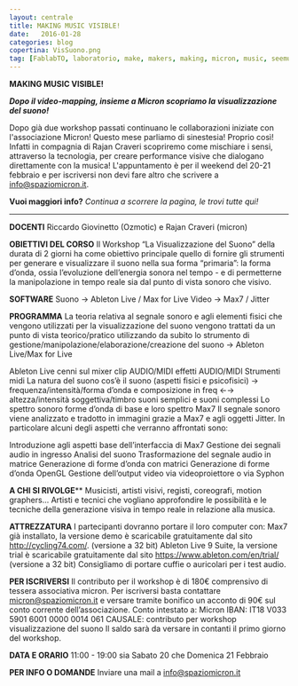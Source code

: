 ```yaml
---
layout: centrale
title: MAKING MUSIC VISIBLE!
date:   2016-01-28
categories: blog
copertina: VisSuono.png
tag: [FablabTO, laboratorio, make, makers, making, micron, music, seemusic, sinestesia, vederemusica, visualizzazionesuono, workshop]
---
```

**MAKING MUSIC VISIBLE!**

***Dopo il video-mapping, insieme a Micron scopriamo la visualizzazione del suono!***

Dopo già due workshop passati continuano le collaborazioni iniziate con l'associazione Micron!
Questo mese parliamo di sinestesia! Proprio così! Infatti in compagnia di Rajan Craveri scopriremo come mischiare i sensi, attraverso la tecnologia, per creare performance visive che dialogano direttamente con la musica! L'appuntamento è per il weekend del 20-21 febbraio e per iscriversi non devi fare altro che scrivere a [info@spaziomicron.it](info@spaziomicron.it).

**Vuoi maggiori info?**
*Continua a scorrere la pagina, le trovi tutte qui!*

------------------------------------------------------------------------------------------------

**DOCENTI**
Riccardo Giovinetto (Ozmotic) e Rajan Craveri (micron)

**OBIETTIVI DEL CORSO**
Il Workshop “La Visualizzazione del Suono” della durata di 2 giorni ha come obiettivo principale quello di fornire gli strumenti per generare e visualizzare il suono nella sua forma “primaria”: la forma d’onda, ossia l’evoluzione dell’energia sonora nel tempo - e di permetterne la manipolazione in tempo reale sia dal punto di vista sonoro che visivo.

**SOFTWARE**
Suono → Ableton Live / Max for Live
Video → Max7 / Jitter

**PROGRAMMA**
La teoria relativa al segnale sonoro e agli elementi fisici che vengono utilizzati per la visualizzazione del suono vengono trattati da un punto di vista teorico/pratico utilizzando da subito lo strumento di gestione/manipolazione/elaborazione/creazione del suono → Ableton Live/Max for Live

Ableton Live
cenni sul mixer
clip AUDIO/MIDI
effetti AUDIO/MIDI
Strumenti midi
La natura del suono
cos’è il suono (aspetti fisici e psicofisici) → frequenza/intensità/forma d’onda e composizione in freq ←→ altezza/intensità soggettiva/timbro
suoni semplici e suoni complessi
Lo spettro sonoro
forme d’onda di base e loro spettro
Max7
Il segnale sonoro viene analizzato e tradotto in immagini grazie a Max7 e agli oggetti Jitter. In particolare alcuni degli aspetti che verranno affrontati sono:

Introduzione agli aspetti base dell’interfaccia di Max7
Gestione dei segnali audio in ingresso
Analisi del suono
Trasformazione del segnale audio in matrice
Generazione di forme d’onda con matrici
Generazione di forme d’onda OpenGL
Gestione dell’output video via videoproiettore o via Syphon

**A CHI SI RIVOLGE****
Musicisti, artisti visivi, registi, coreografi, motion graphers...
Artisti e tecnici che vogliano approfondire le possibilità e le tecniche della generazione visiva in tempo reale in relazione alla musica.

**ATTREZZATURA**
I partecipanti dovranno portare il loro computer con:
Max7 già installato, la versione demo è scaricabile gratuitamente dal sito http://cycling74.com/. (versione a 32 bit)
Ableton Live 9 Suite, la versione trial è scaricabile gratuitamente dal sito https://www.ableton.com/en/trial/ (versione a 32 bit)
Consigliamo di portare cuffie o auricolari per i test audio.

**PER ISCRIVERSI**
Il contributo per il workshop è di 180€ comprensivo di tessera associativa micron.
Per iscriversi basta contattare micron@spaziomicron.it e versare tramite bonifico un acconto di 90€ sul conto corrente dell’associazione.
Conto intestato a: Micron
IBAN: IT18 V033 5901 6001 0000 0014 061
CAUSALE: contributo per workshop visualizzazione del suono
Il saldo sarà da versare in contanti il primo giorno del workshop.

**DATA E ORARIO**
11:00 - 19:00 sia Sabato 20 che Domenica 21 Febbraio

**PER INFO O DOMANDE**
Inviare una mail a [info@spaziomicron.it](info@spaziomicron.it)

